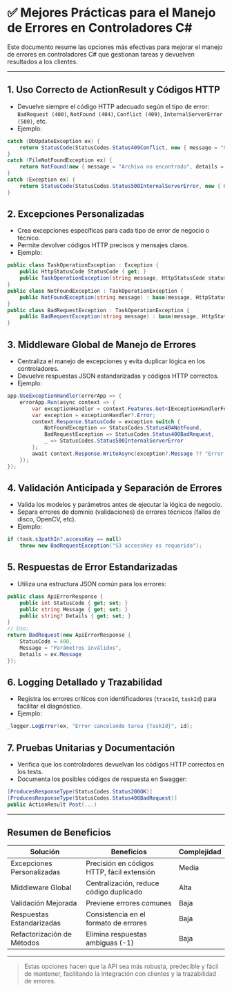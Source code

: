 # ✅ Mejores Prácticas para el Manejo de Errores en Controladores C#

Este documento resume las opciones más efectivas para mejorar el manejo de errores en controladores C# que gestionan tareas y devuelven resultados a los clientes.

---

## 1. Uso Correcto de ActionResult y Códigos HTTP
- Devuelve siempre el código HTTP adecuado según el tipo de error: `BadRequest (400)`, `NotFound (404)`, `Conflict (409)`, `InternalServerError (500)`, etc.
- Ejemplo:

```csharp
catch (DbUpdateException ex) {
    return StatusCode(StatusCodes.Status409Conflict, new { message = "Conflicto en la base de datos", details = ex.InnerException?.Message });
}
catch (FileNotFoundException ex) {
    return NotFound(new { message = "Archivo no encontrado", details = ex.Message });
}
catch (Exception ex) {
    return StatusCode(StatusCodes.Status500InternalServerError, new { message = "Error inesperado", details = ex.Message });
}
```

## 2. Excepciones Personalizadas
- Crea excepciones específicas para cada tipo de error de negocio o técnico.
- Permite devolver códigos HTTP precisos y mensajes claros.
- Ejemplo:

```csharp
public class TaskOperationException : Exception {
    public HttpStatusCode StatusCode { get; }
    public TaskOperationException(string message, HttpStatusCode statusCode) : base(message) => StatusCode = statusCode;
}
public class NotFoundException : TaskOperationException {
    public NotFoundException(string message) : base(message, HttpStatusCode.NotFound) { }
}
public class BadRequestException : TaskOperationException {
    public BadRequestException(string message) : base(message, HttpStatusCode.BadRequest) { }
}
```

## 3. Middleware Global de Manejo de Errores
- Centraliza el manejo de excepciones y evita duplicar lógica en los controladores.
- Devuelve respuestas JSON estandarizadas y códigos HTTP correctos.
- Ejemplo:

```csharp
app.UseExceptionHandler(errorApp => {
    errorApp.Run(async context => {
        var exceptionHandler = context.Features.Get<IExceptionHandlerFeature>();
        var exception = exceptionHandler?.Error;
        context.Response.StatusCode = exception switch {
            NotFoundException => StatusCodes.Status404NotFound,
            BadRequestException => StatusCodes.Status400BadRequest,
            _ => StatusCodes.Status500InternalServerError
        };
        await context.Response.WriteAsync(exception?.Message ?? "Error interno");
    });
});
```

## 4. Validación Anticipada y Separación de Errores
- Valida los modelos y parámetros antes de ejecutar la lógica de negocio.
- Separa errores de dominio (validaciones) de errores técnicos (fallos de disco, OpenCV, etc).
- Ejemplo:

```csharp
if (task.s3pathIn?.accessKey == null)
    throw new BadRequestException("S3 accessKey es requerido");
```

## 5. Respuestas de Error Estandarizadas
- Utiliza una estructura JSON común para los errores:

```csharp
public class ApiErrorResponse {
    public int StatusCode { get; set; }
    public string Message { get; set; }
    public string? Details { get; set; }
}
// Uso:
return BadRequest(new ApiErrorResponse {
    StatusCode = 400,
    Message = "Parámetros inválidos",
    Details = ex.Message
});
```

## 6. Logging Detallado y Trazabilidad
- Registra los errores críticos con identificadores (`traceId`, `taskId`) para facilitar el diagnóstico.
- Ejemplo:

```csharp
_logger.LogError(ex, "Error cancelando tarea {TaskId}", id);
```

## 7. Pruebas Unitarias y Documentación
- Verifica que los controladores devuelvan los códigos HTTP correctos en los tests.
- Documenta los posibles códigos de respuesta en Swagger:

```csharp
[ProducesResponseType(StatusCodes.Status200OK)]
[ProducesResponseType(StatusCodes.Status400BadRequest)]
public ActionResult Post(...)
```

---

## Resumen de Beneficios
| Solución                  | Beneficios                                   | Complejidad  |
|---------------------------|----------------------------------------------|--------------|
| Excepciones Personalizadas| Precisión en códigos HTTP, fácil extensión   | Media        |
| Middleware Global         | Centralización, reduce código duplicado      | Alta         |
| Validación Mejorada       | Previene errores comunes                     | Baja         |
| Respuestas Estandarizadas | Consistencia en el formato de errores        | Baja         |
| Refactorización de Métodos| Elimina respuestas ambiguas (-1)             | Baja         |

---

> Estas opciones hacen que la API sea más robusta, predecible y fácil de mantener, facilitando la integración con clientes y la trazabilidad de errores.
